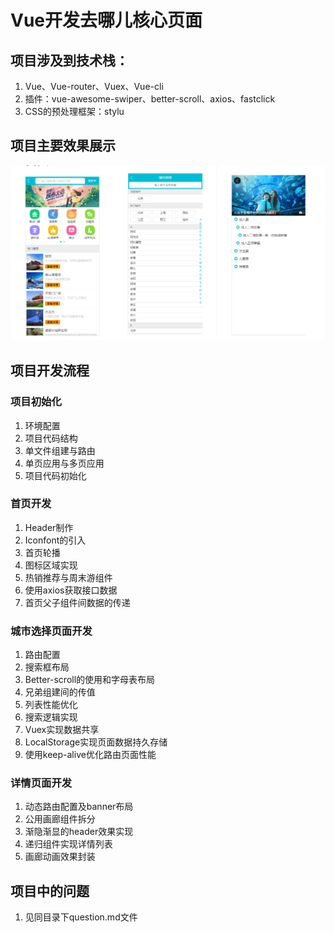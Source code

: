 # Vue开发去哪儿核心页面

## 项目涉及到技术栈：
1. Vue、Vue-router、Vuex、Vue-cli
2. 插件：vue-awesome-swiper、better-scroll、axios、fastclick
3. CSS的预处理框架：stylu

## 项目主要效果展示
<img width="800" src="./imgs/res.png"/>
<!-- <figure class="third">
<img width="150" src="./imgs/first.png"/><img width="150" src="./imgs/city.png"/><img width="150" src="./imgs/details.png"/>
</figure> -->
<!-- ### 首页
<img width="150" src="./imgs/first.png"/>
### 城市列表页
<img width="150" src="./imgs/city.png"/>
### 详情页
<img width="150" src="./imgs/details.png"/> -->

## 项目开发流程

### 项目初始化
1. 环境配置
2. 项目代码结构
3. 单文件组建与路由
4. 单页应用与多页应用
5. 项目代码初始化

### 首页开发
1. Header制作
2. Iconfont的引入
3. 首页轮播
4. 图标区域实现
5. 热销推荐与周末游组件
6. 使用axios获取接口数据
7. 首页父子组件间数据的传递

### 城市选择页面开发
1. 路由配置
2. 搜索框布局
3. Better-scroll的使用和字母表布局
4. 兄弟组建间的传值
5. 列表性能优化
6. 搜索逻辑实现
7. Vuex实现数据共享
8. LocalStorage实现页面数据持久存储
9. 使用keep-alive优化路由页面性能

### 详情页面开发
1. 动态路由配置及banner布局
2. 公用画廊组件拆分
3. 渐隐渐显的header效果实现
4. 递归组件实现详情列表
5. 画廊动画效果封装

## 项目中的问题
1. 见同目录下question.md文件